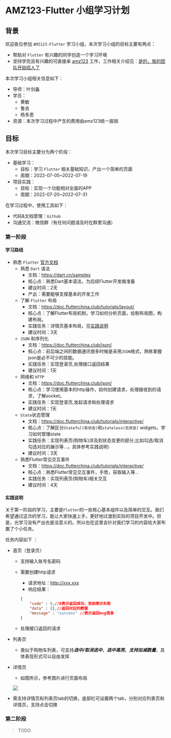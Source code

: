 # AMZ123-Flutter 小组学习计划
     
## 背景

欢迎各位参加 `AMZ123-Flutter` 学习小组，本次学习小组的目标主要有两点：

- 帮助对 `Flutter` 有兴趣的同学创造一个学习环境
- 坚持学完且有兴趣的可直接来 [amz123](https://www.amz123.com/) 工作，工作相关介绍见：[是的，我的团队开始招人了](https://mp.weixin.qq.com/s/0ki5v5zMXh2vDYNLYG-7TA)

本次学习小组相关信息如下：

- 导师：叶剑鑫
- 学员：
    - 黄敏
    - 鲁垚
    - 杨多思
- 资源：本次学习过程中产生的费用由amz123统一报销

## 目标

本次学习目标主要分为两个阶段：

- 基础学习：
    - 目标：学习 `Flutter` 相关基础知识，产出一个简单的页面
    - 周期：2022-07-05~2022-07-19
- 项目实践：
    - 目标：实现一个功能相对全面的APP
    - 周期：2022-07-20~2022-07-31

在学习过程中，使用工具如下：

- 代码&文档管理：`Github`
- 沟通交流：微信群（有任何问题请及时在群里沟通）

### 第一阶段

#### 学习路线

- 熟悉 `Flutter` [官方文档](https://flutterchina.club/)
    - 熟悉 `Dart` 语法 
        - 文档：https://dart.cn/samples
        - 核心点：熟悉Dart基本语法，为后续Flutter开发做准备
        - 建议时间：2天
        - 产出：需要能够支撑基本的开发工作
    - 了解 `Flutter` 布局
        - 文档：https://doc.flutterchina.club/tutorials/layout/
        - 核心点：了解Flutter布局机制，学习如何分析页面，绘制布局图，构建布局。
        - 实践任务：详情页基本布局，见[实践说明](#实践说明)
        - 建议时间：3天
    - `JSON` 和序列化
        - 文档：https://doc.flutterchina.club/json/
        - 核心点：前后端之间的数据通讯很多时候是采用`JSON`格式，熟练掌握json是必不可少的技能。 
        - 实践任务：实现登录页,处理接口返回结果
        - 建议时间：1天
    - 网络和 `HTTP`
        - 文档：https://doc.flutterchina.club/json/
        - 核心点：学习使用基本的http操作，如何创建请求，处理接收到的请求，了解socket。 
        - 实践任务：实现登录页,发起请求和处理请求
        - 建议时间：1天
     - `State`状态管理
        - 文档：https://doc.flutterchina.club/tutorials/interactive/
        - 核心点：了解区分`Stateful(有状态)`和`stateless(无状态)` widgets，学习如何管理state
        - 实践任务：实现列表页(购物车)涉及到状态变更的部分,比如勾选/取消勾选对应的展示等...，具体参考实践说明）
        - 建议时间：3天
     - 熟悉Flutter常见交互事件
        - 文档：https://doc.flutterchina.club/tutorials/interactive/
        - 核心点：熟悉Flutter常见交互事件，手势，获取输入等...
        - 实践任务：实现列表页(购物车)相关交互
        - 建议时间：4天

#### 实践说明

关于第一阶段的学习，主要是`Flutter`的一些核心基本组件以及简单的交互。我们希望通过这次的学习，能让大家快速上手，更好地过渡到实际的项目开发中。但是，光学习没有产出也是没意义的。所以也在这里会针对我们学习的内容给大家布置了个小任务。

任务内容如下 ： 
- 首页（登录页）
    - 支持输入账号名密码
    - 需要创建http请求

        - 请求地址：http://xxx.xxx
        - 响应结果：

        ```json
        {
            "code" : 0,//0表示返回成功，否则表示失败
            "data" : {},//返回对应的数据
            "message" : "success" //表示返回msg信息
        }
        ```
    - 处理接口返回的请求

- 列表页
    - 类似于购物车列表，可支持***选中/取消选中***，***选中高亮***，***支持加减数量***，具体表现形式可以自由发挥

- 详情页
    - 如图所示，参考图片进行页面布局
    
    ![](https://s3.bmp.ovh/imgs/2022/07/05/27f51bd029be4fd1.png)

- 需支持详情页和列表页tab的切换，底部栏可设置两个tab，分别对应列表页和详情页，支持点击切换

### 第二阶段

> TODO
